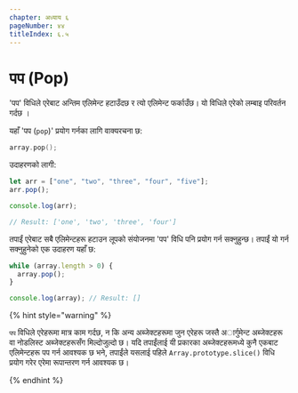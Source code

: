 ```yaml
---
chapter: अध्याय ६
pageNumber: ४४
titleIndex: ६.५
---
```

# पप (Pop)

'पप' विधिले एरेबाट अन्तिम एलिमेन्ट हटाउँदछ र त्यो एलिमेन्ट फर्काउँछ। यो विधिले एरेको लम्बाइ परिवर्तन गर्दछ ।

यहाँ 'पप (`pop`)' प्रयोग गर्नका लागि वाक्यरचना छ:

```c
array.pop();
```

उदाहरणको लागी:

```javascript
let arr = ["one", "two", "three", "four", "five"]; 
arr.pop(); 

console.log(arr); 

// Result: ['one', 'two', 'three', 'four']
```

तपाईं एरेबाट सबै एलिमेन्टहरू हटाउन लूपको संयोजनमा 'पप' विधि पनि प्रयोग गर्न सक्नुहुन्छ। तपाईं यो गर्न सक्नुहुनेको एक उदाहरण यहाँ छ:

```javascript
while (array.length > 0) {
  array.pop();
}

console.log(array); // Result: []
```

{% hint style="warning" %}

`पप` विधिले एरेहरूमा मात्र काम गर्दछ, न कि अन्य अब्जेक्टहरूमा जुन एरेहरू जस्तै अार्गुमेन्ट अब्जेक्टहरू वा नोडलिस्ट अब्जेक्टहरूसँग मिल्दोजुल्दो छ। यदि तपाईंलाई यी प्रकारका अब्जेक्टहरूमध्ये कुनै एकबाट एलिमेन्टहरू पप गर्न आवश्यक छ भने, तपाईंले यसलाई पहिले `Array.prototype.slice()` विधि प्रयोग गरेर एरेमा रूपान्तरण गर्न आवश्यक छ।

{% endhint %}
